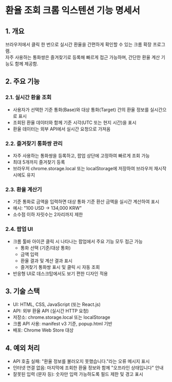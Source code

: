 
# 환율 조회 크롬 익스텐션 기능 명세서

## 1. 개요
브라우저에서 클릭 한 번으로 실시간 환율을 간편하게 확인할 수 있는 크롬 확장 프로그램.  
자주 사용하는 통화쌍은 즐겨찾기로 등록해 빠르게 접근 가능하며, 간단한 환율 계산 기능도 함께 제공함.

## 2. 주요 기능

### 2.1. 실시간 환율 조회
- 사용자가 선택한 기준 통화(Base)와 대상 통화(Target) 간의 환율 정보를 실시간으로 표시  
- 조회된 환율 데이터와 함께 기준 시각(UTC 또는 현지 시간)을 표시  
- 환율 데이터는 외부 API에서 실시간 요청으로 가져옴

### 2.2. 즐겨찾기 통화쌍 관리
- 자주 사용하는 통화쌍을 등록하고, 팝업 상단에 고정하여 빠르게 조회 가능  
- 최대 5개까지 즐겨찾기 등록  
- 브라우저 chrome.storage.local 또는 localStorage에 저장하여 브라우저 재시작 시에도 유지

### 2.3. 환율 계산기
- 기준 통화로 금액을 입력하면 대상 통화 기준 환산 금액을 실시간 계산하여 표시  
- 예시: "100 USD → 134,000 KRW"  
- 소수점 이하 자릿수는 2자리까지 제한

### 2.4. 팝업 UI
- 크롬 툴바 아이콘 클릭 시 나타나는 팝업에서 주요 기능 모두 접근 가능  
  - 통화 선택 (기준/대상 통화)  
  - 금액 입력  
  - 환율 결과 및 계산 결과 표시  
  - 즐겨찾기 통화쌍 표시 및 클릭 시 자동 조회  
- 반응형 UI로 데스크탑에서도 보기 편한 디자인 적용

## 3. 기술 스택
- UI: HTML, CSS, JavaScript (또는 React.js)  
- API: 외부 환율 API (실시간 HTTP 요청)  
- 저장소: chrome.storage.local 또는 localStorage  
- 크롬 API 사용: manifest v3 기준, popup.html 기반  
- 배포: Chrome Web Store 대상

## 4. 예외 처리
- API 호출 실패: "환율 정보를 불러오지 못했습니다."라는 오류 메시지 표시  
- 인터넷 연결 없음: 마지막에 조회한 환율 정보와 함께 "오프라인 상태입니다" 안내  
- 잘못된 입력 (문자 등): 숫자만 입력 가능하도록 필드 제한 및 경고 표시

